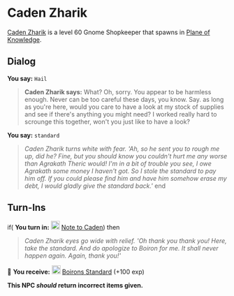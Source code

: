 # Caden Zharik



[Caden Zharik](/npc/202129) is a level 60 Gnome Shopkeeper that spawns in [Plane of Knowledge](/zone/202).




## Dialog

**You say:** `Hail`



>**Caden Zharik says:** What?  Oh, sorry.  You appear to be harmless enough.  Never can be too careful these days, you know.  Say. as long as you're here, would you care to have a look at my stock of supplies and see if there's anything you might need?  I worked really hard to scrounge this together, won't you just like to have a look?

**You say:** `standard`



>*Caden Zharik turns white with fear. 'Ah, so he sent you to rough me up, did he? Fine, but you should know you couldn't hurt me any worse than Agrakath Theric would! I'm in a bit of trouble you see, I owe Agrakath some money I haven't got. So I stole the standard to pay him off. If you could please find him and have him somehow erase my debt, I would gladly give the standard back.'*
end



## Turn-Ins



if( **You turn in:** <img style="background:url(/static/icons/blank_slot.gif);width:20px;height:20px;" src="/static/icons/item_504.png" alt="" /> <a
                                href="/item/28084" data-url="28084" class="tooltip-link link">Note to Caden</a>) then


>*Caden Zharik eyes go wide with relief. 'Oh thank you thank you! Here, take the standard. And do apologize to Boiron for me. It shall never happen again. Again, thank you!'*





 &#127873; **You receive:**  <img style="background:url(/static/icons/blank_slot.gif);width:20px;height:20px;" src="/static/icons/item_676.png" alt="" /> <a
                                href="/item/28085" data-url="28085" class="tooltip-link link">Boirons Standard</a> (+100 exp)

 

**This NPC *should* return incorrect items given.**
